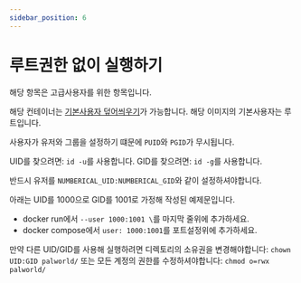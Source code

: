 ```yaml
---
sidebar_position: 6
---
```


# 루트권한 없이 실행하기

해당 항목은 고급사용자를 위한 항목입니다.

해당 컨테이너는 [기본사용자 덮어씌우기](https://docs.docker.com/engine/reference/run/#user)가 가능합니다. 해당 이미지의 기본사용자는 루트입니다.

사용자가 유저와 그룹을 설정하기 떄문에 `PUID`와 `PGID`가 무시됩니다.

UID를 찾으려면: `id -u`를 사용합니다.
GID를 찾으려면: `id -g`를 사용합니다.

반드시 유저를 `NUMBERICAL_UID:NUMBERICAL_GID`와 같이 설정하셔야합니다.

아래는 UID를 1000으로 GID를 1001로 가정해 작성된 예제문입니다.

* docker run에서 `--user 1000:1001 \`를 마지막 줄위에 추가하세요.
* docker compose에서 `user: 1000:1001`를 포트설정위에 추가하세요.

만약 다른 UID/GID를 사용해 실행하려면 디렉토리의 소유권을 변경해야합니다: `chown UID:GID palworld/` 또는 모든 계정의 권한를 수정하셔야합니다: `chmod o=rwx palworld/`